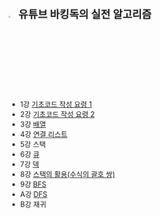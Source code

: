 ## <img src="https://user-images.githubusercontent.com/83942393/137261522-d8dbac30-8cfb-4d91-8f00-d5c2da5b386d.png" width="3%"></img> 유튜브 바킹독의 실전 알고리즘
</br>

* 1강 [기초코드 작성 요령 1](https://github.com/ERIN56/Algorithm/blob/master/%EC%9C%A0%ED%8A%9C%EB%B8%8C%20%EB%B0%94%ED%82%B9%EB%8F%85%EC%9D%98%20%EC%8B%A4%EC%A0%84%20%EC%95%8C%EA%B3%A0%EB%A6%AC%EC%A6%98/1%EA%B0%95.md)
* 2강 [기초코드 작성 요령 2](https://github.com/ERIN56/ALGORITHM/blob/master/%EC%9C%A0%ED%8A%9C%EB%B8%8C%20%EB%B0%94%ED%82%B9%EB%8F%85%EC%9D%98%20%EC%8B%A4%EC%A0%84%20%EC%95%8C%EA%B3%A0%EB%A6%AC%EC%A6%98/2%EA%B0%95.md)
* 3강 [배열](https://github.com/ERIN56/ALGORITHM/blob/master/%EC%9C%A0%ED%8A%9C%EB%B8%8C%20%EB%B0%94%ED%82%B9%EB%8F%85%EC%9D%98%20%EC%8B%A4%EC%A0%84%20%EC%95%8C%EA%B3%A0%EB%A6%AC%EC%A6%98/3%EA%B0%95.md)
* 4강 [연결 리스트](https://github.com/ERIN56/ALGORITHM/blob/master/%EC%9C%A0%ED%8A%9C%EB%B8%8C%20%EB%B0%94%ED%82%B9%EB%8F%85%EC%9D%98%20%EC%8B%A4%EC%A0%84%20%EC%95%8C%EA%B3%A0%EB%A6%AC%EC%A6%98/4%EA%B0%95.md)
* 5강 스택
* 6강 [큐](https://github.com/ERIN56/ALGORITHM/blob/master/%EC%9C%A0%ED%8A%9C%EB%B8%8C%20%EB%B0%94%ED%82%B9%EB%8F%85%EC%9D%98%20%EC%8B%A4%EC%A0%84%20%EC%95%8C%EA%B3%A0%EB%A6%AC%EC%A6%98/6%EA%B0%95.md)
* 7강 [덱](https://github.com/ERIN56/ALGORITHM/blob/master/%EC%9C%A0%ED%8A%9C%EB%B8%8C%20%EB%B0%94%ED%82%B9%EB%8F%85%EC%9D%98%20%EC%8B%A4%EC%A0%84%20%EC%95%8C%EA%B3%A0%EB%A6%AC%EC%A6%98/7%EA%B0%95.md)
* 8강 [스택의 활용(수식의 괄호 쌍)](https://github.com/ERIN56/ALGORITHM/blob/master/%EC%9C%A0%ED%8A%9C%EB%B8%8C%20%EB%B0%94%ED%82%B9%EB%8F%85%EC%9D%98%20%EC%8B%A4%EC%A0%84%20%EC%95%8C%EA%B3%A0%EB%A6%AC%EC%A6%98/8%EA%B0%95.md)
*  9강 [BFS](https://github.com/ERIN56/ALGORITHM/blob/master/%EC%9C%A0%ED%8A%9C%EB%B8%8C%20%EB%B0%94%ED%82%B9%EB%8F%85%EC%9D%98%20%EC%8B%A4%EC%A0%84%20%EC%95%8C%EA%B3%A0%EB%A6%AC%EC%A6%98/9%EA%B0%95.md)
*  A강 [DFS](https://github.com/ERIN56/ALGORITHM/blob/master/%EC%9C%A0%ED%8A%9C%EB%B8%8C%20%EB%B0%94%ED%82%B9%EB%8F%85%EC%9D%98%20%EC%8B%A4%EC%A0%84%20%EC%95%8C%EA%B3%A0%EB%A6%AC%EC%A6%98/a%EA%B0%95.md)
*  B강 재귀


